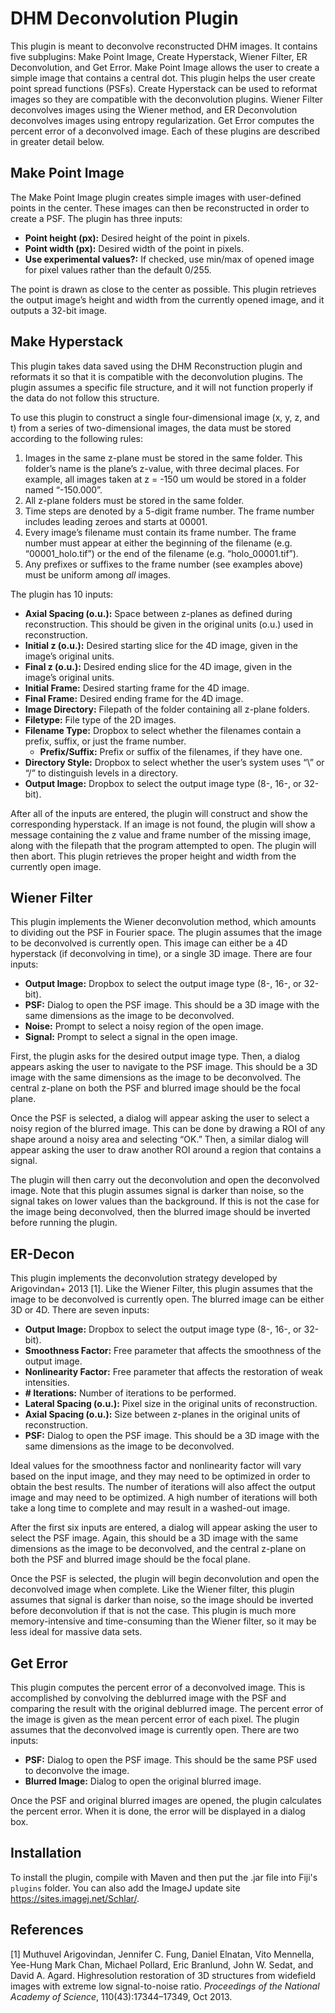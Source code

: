 DHM Deconvolution Plugin
========================

This plugin is meant to deconvolve reconstructed DHM images. It contains five subplugins:
Make Point Image, Create Hyperstack, Wiener Filter, ER Deconvolution, and Get Error.
Make Point Image allows the user to create a simple image that contains a central dot.
This plugin helps the user create point spread functions (PSFs). Create Hyperstack can be
used to reformat images so they are compatible with the deconvolution plugins. Wiener
Filter deconvolves images using the Wiener method, and ER Deconvolution deconvolves
images using entropy regularization. Get Error computes the percent error of a deconvolved
image. Each of these plugins are described in greater detail
below.

## Make Point Image

The Make Point Image plugin creates simple images with user-defined points in the
center. These images can then be reconstructed in order to create a PSF. The plugin has
three inputs:
* **Point height (px):** Desired height of the point in pixels.
* **Point width (px):** Desired width of the point in pixels.
* **Use experimental values?:** If checked, use min/max of opened image for pixel
values rather than the default 0/255.

The point is drawn as close to the center as possible. This plugin retrieves the output image’s
height and width from the currently opened image, and it outputs a 32-bit image.

## Make Hyperstack

This plugin takes data saved using the DHM Reconstruction plugin and reformats it
so that it is compatible with the deconvolution plugins. The plugin assumes a specific file
structure, and it will not function properly if the data do not follow this structure.

To use this plugin to construct a single four-dimensional image (x, y, z, and t) from a
series of two-dimensional images, the data must be stored according to the following rules:
1. Images in the same z-plane must be stored in the same folder. This folder’s name
is the plane’s z-value, with three decimal places. For example, all images taken at
z = -150 um would be stored in a folder named “-150.000”.
2. All z-plane folders must be stored in the same folder.
3. Time steps are denoted by a 5-digit frame number. The frame number includes leading
zeroes and starts at 00001.
4. Every image’s filename must contain its frame number. The frame number must appear
at either the beginning of the filename (e.g. “00001_holo.tif”) or the end of the filename
(e.g. “holo_00001.tif”).
5. Any prefixes or suffixes to the frame number (see examples above) must be uniform
among *all* images.

The plugin has 10 inputs:
* **Axial Spacing (o.u.):** Space between z-planes as defined during reconstruction. This
should be given in the original units (o.u.) used in reconstruction.
* **Initial z (o.u.):** Desired starting slice for the 4D image, given in the image’s original
units.
* **Final z (o.u.):** Desired ending slice for the 4D image, given in the image’s original
units.
* **Initial Frame:** Desired starting frame for the 4D image.
* **Final Frame:** Desired ending frame for the 4D image.
* **Image Directory:** Filepath of the folder containing all z-plane folders.
* **Filetype:** File type of the 2D images.
* **Filename Type:** Dropbox to select whether the filenames contain a prefix, suffix, or
just the frame number.
  * **Prefix/Suffix:** Prefix or suffix of the filenames, if they have one.
* **Directory Style:** Dropbox to select whether the user’s system uses “\” or “/” to
distinguish levels in a directory.
* **Output Image:** Dropbox to select the output image type (8-, 16-, or 32-bit).

After all of the inputs are entered, the plugin will construct and show the corresponding
hyperstack. If an image is not found, the plugin will show a message containing the z value
and frame number of the missing image, along with the filepath that the program attempted
to open. The plugin will then abort. This plugin retrieves the proper height and width from
the currently open image.

## Wiener Filter

This plugin implements the Wiener deconvolution method, which amounts to dividing
out the PSF in Fourier space. The plugin assumes that the image to be deconvolved is
currently open. This image can either be a 4D hyperstack (if deconvolving in time), or a
single 3D image. There are four inputs:
* **Output Image:** Dropbox to select the output image type (8-, 16-, or 32-bit).
* **PSF:** Dialog to open the PSF image. This should be a 3D image with the same
dimensions as the image to be deconvolved.
* **Noise:** Prompt to select a noisy region of the open image.
* **Signal:** Prompt to select a signal in the open image.

First, the plugin asks for the desired output image type. Then, a dialog appears asking the
user to navigate to the PSF image. This should be a 3D image with the same dimensions
as the image to be deconvolved. The central z-plane on both the PSF and blurred image
should be the focal plane.

Once the PSF is selected, a dialog will appear asking the user to select a noisy region of
the blurred image. This can be done by drawing a ROI of any shape around a noisy area
and selecting “OK.” Then, a similar dialog will appear asking the user to draw another ROI
around a region that contains a signal.

The plugin will then carry out the deconvolution and open the deconvolved image. Note
that this plugin assumes signal is darker than noise, so the signal takes on lower values than
the background. If this is not the case for the image being deconvolved, then the blurred
image should be inverted before running the plugin.

## ER-Decon

This plugin implements the deconvolution strategy developed by Arigovindan+ 2013 \[1\].
Like the Wiener Filter, this plugin assumes that the image to be deconvolved is currently
open. The blurred image can be either 3D or 4D. There are seven inputs:
* **Output Image:** Dropbox to select the output image type (8-, 16-, or 32-bit).
* **Smoothness Factor:** Free parameter that affects the smoothness of the output image.
* **Nonlinearity Factor:** Free parameter that affects the restoration of weak intensities.
* **# Iterations:** Number of iterations to be performed.
* **Lateral Spacing (o.u.):** Pixel size in the original units of reconstruction.
* **Axial Spacing (o.u.):** Size between z-planes in the original units of reconstruction.
* **PSF:** Dialog to open the PSF image. This should be a 3D image with the same
dimensions as the image to be deconvolved.

Ideal values for the smoothness factor and nonlinearity factor will vary based on the input
image, and they may need to be optimized in order to obtain the best results. The number
of iterations will also affect the output image and may need to be optimized. A high number
of iterations will both take a long time to complete and may result in a washed-out image.

After the first six inputs are entered, a dialog will appear asking the user to select the
PSF image. Again, this should be a 3D image with the same dimensions as the image to
be deconvolved, and the central z-plane on both the PSF and blurred image should be the
focal plane.

Once the PSF is selected, the plugin will begin deconvolution and open the deconvolved
image when complete. Like the Wiener filter, this plugin assumes that signal is darker than
noise, so the image should be inverted before deconvolution if that is not the case. This
plugin is much more memory-intensive and time-consuming than the Wiener filter, so it may
be less ideal for massive data sets.

## Get Error

This plugin computes the percent error of a deconvolved image. This is accomplished by
convolving the deblurred image with the PSF and comparing the result with the original
deblurred image. The percent error of the image is given as the mean percent error of
each pixel. The plugin assumes that the deconvolved image is currently open. There are
two inputs:
* **PSF:** Dialog to open the PSF image. This should be the same PSF used to deconvolve
the image.
* **Blurred Image:** Dialog to open the original blurred image.

Once the PSF and original blurred images are opened, the plugin calculates the percent
error. When it is done, the error will be displayed in a dialog box.


## Installation

To install the plugin, compile with Maven and then put the .jar file into Fiji's `plugins` folder. You can also add the ImageJ update site https://sites.imagej.net/Schlar/.

## References

\[1\] Muthuvel Arigovindan, Jennifer C. Fung, Daniel Elnatan, Vito Mennella, Yee-Hung Mark
Chan, Michael Pollard, Eric Branlund, John W. Sedat, and David A. Agard. Highresolution
restoration of 3D structures from widefield images with extreme low signal-to-noise
ratio. *Proceedings of the National Academy of Science*, 110(43):17344–17349, Oct
2013.
